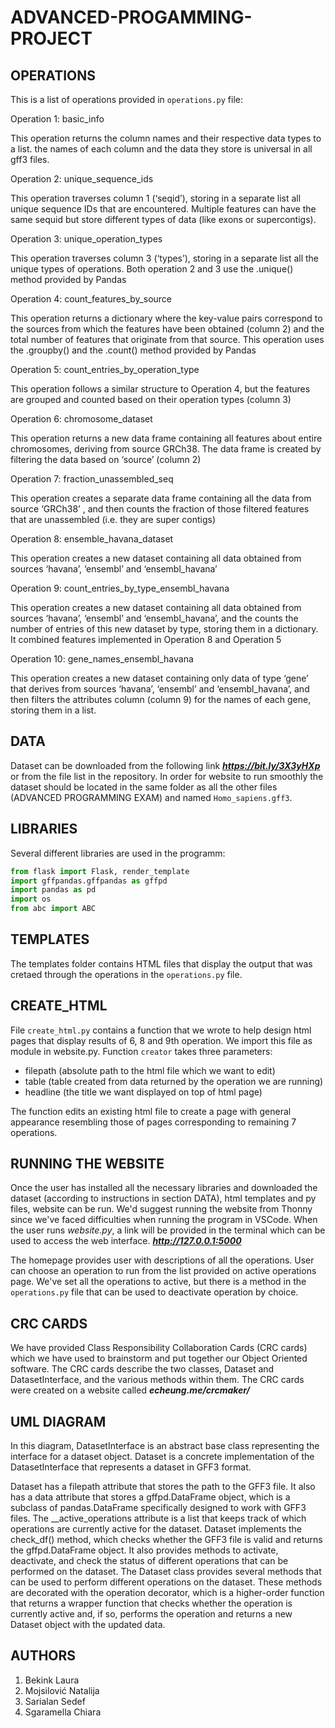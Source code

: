 # ADVANCED-PROGAMMING-PROJECT
 
###

## OPERATIONS
This is a list of operations provided in ```operations.py``` file:


Operation 1: basic_info

This operation returns the column names and their respective data types to a list. the names of each column and the data they store is universal in all gff3 files.

Operation 2: unique_sequence_ids

This operation traverses column 1 (‘seqid’), storing in a separate list all unique sequence IDs that are encountered. Multiple features can have the same sequid but store different types of data (like exons or supercontigs).

Operation 3: unique_operation_types

This operation traverses column 3 (‘types’), storing in a separate list all the unique types of operations. Both operation 2 and 3 use the .unique() method provided by Pandas

Operation 4:  count_features_by_source

This operation returns a dictionary where the key-value pairs correspond to the sources from which the features have been obtained (column 2) and the total number of features that originate from that source. This operation uses the .groupby() and the .count() method provided by Pandas

Operation 5: count_entries_by_operation_type

This operation follows a similar structure to Operation 4, but the features are grouped and counted based on their operation types (column 3)

Operation 6: chromosome_dataset

This operation returns a new data frame containing all features about entire chromosomes, deriving from source GRCh38. The data frame is created by filtering the data based on ‘source’ (column 2)

Operation 7: fraction_unassembled_seq

This operation creates a separate data frame containing all the data from source ‘GRCh38’ , and then counts the fraction of those filtered features that are unassembled (i.e. they are super contigs)

Operation 8: ensemble_havana_dataset

This operation creates a new dataset containing all data obtained from sources ‘havana’, ‘ensembl’ and ‘ensembl_havana’

Operation 9: count_entries_by_type_ensembl_havana

This operation creates a new dataset containing all data obtained from sources ‘havana’, ‘ensembl’ and ‘ensembl_havana’, and the counts the number of entries of this new dataset by type, storing them in a dictionary. It combined features implemented in Operation 8 and Operation 5

Operation 10: gene_names_ensembl_havana

This operation creates a new dataset containing only data of type ‘gene’ that derives from sources ‘havana’, ‘ensembl’ and ‘ensembl_havana’, and then filters the attributes column (column 9) for the names of each gene, storing them in a list.

## DATA
Dataset can be downloaded from the following link ***https://bit.ly/3X3yHXp*** or from the file list in the repository. In order for website to run smoothly the dataset should be located in the same folder as all the other files (ADVANCED PROGRAMMING EXAM) and named ```Homo_sapiens.gff3```. 

## LIBRARIES
Several different libraries are used in the programm:
```python
from flask import Flask, render_template
import gffpandas.gffpandas as gffpd
import pandas as pd
import os
from abc import ABC
```
## TEMPLATES
The templates folder contains HTML files that display the output that was cretaed through the operations in the ```operations.py``` file.

## CREATE_HTML
File ```create_html.py``` contains a function that we wrote to help design html pages that display results of 6, 8 and 9th operation. We import this file as module in website.py. Function ```creator``` takes three parameters:
 - filepath (absolute path to the html file which we want to edit)
 - table (table created from data returned by the operation we are running)
 - headline (the title we want displayed on top of html page)

The function edits an existing html file to create a page with general appearance resembling those of pages corresponding to remaining 7 operations. 

## RUNNING THE WEBSITE
Once the user has installed all the necessary libraries and downloaded the dataset (according to instructions in section DATA), html templates and py files, website can be run. We'd suggest running the website from Thonny since we've faced difficulties when running the program in VSCode. When the user runs *website.py*, a link will be provided in the terminal which can be used to access the web interface.
***http://127.0.0.1:5000***

The homepage provides user with descriptions of all the operations. User can choose an operation to run from the list provided on active operations page. We've set all the operations to active, but there is a method in the ```operations.py``` file that can be used to deactivate operation by choice.

## CRC CARDS
We have provided Class Responsibility Collaboration Cards (CRC cards) which we have used to brainstorm and put together our Object Oriented software. The CRC cards describe the two classes, Dataset and DatasetInterface, and the various methods within them. The CRC cards were created on a website called ***echeung.me/crcmaker/***

## UML DIAGRAM
In this diagram, DatasetInterface is an abstract base class representing the interface for a dataset object. Dataset is a concrete implementation of the DatasetInterface that represents a dataset in GFF3 format.

Dataset has a filepath attribute that stores the path to the GFF3 file. It also has a data attribute that stores a gffpd.DataFrame object, which is a subclass of pandas.DataFrame specifically designed to work with GFF3 files. The __active_operations attribute is a list that keeps track of which operations are currently active for the dataset. Dataset implements the check_df() method, which checks whether the GFF3 file is valid and returns the gffpd.DataFrame object. It also provides methods to activate, deactivate, and check the status of different operations that can be performed on the dataset. The Dataset class provides several methods that can be used to perform different operations on the dataset. These methods are decorated with the operation decorator, which is a higher-order function that returns a wrapper function that checks whether the operation is currently active and, if so, performs the operation and returns a new Dataset object with the updated data.
## AUTHORS
1. Bekink Laura
2. Mojsilović Natalija
3. Sarialan Sedef
4. Sgaramella Chiara
